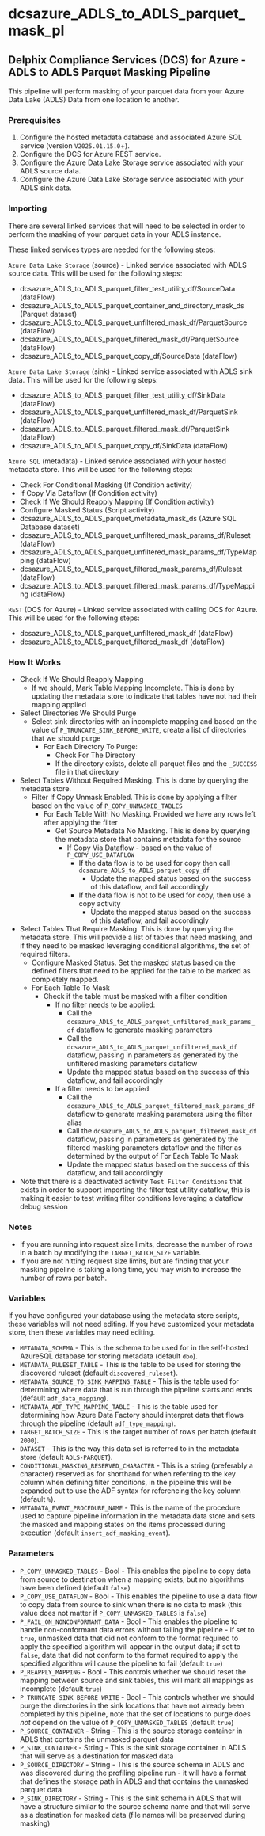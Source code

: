 # dcsazure_ADLS_to_ADLS_parquet_mask_pl
## Delphix Compliance Services (DCS) for Azure - ADLS to ADLS Parquet Masking Pipeline

This pipeline will perform masking of your parquet data from your Azure Data Lake (ADLS) Data from one location to
another.

### Prerequisites

1. Configure the hosted metadata database and associated Azure SQL service (version `V2025.01.15.0`+).
1. Configure the DCS for Azure REST service.
1. Configure the Azure Data Lake Storage service associated with your ADLS source data.
1. Configure the Azure Data Lake Storage service associated with your ADLS sink data.


### Importing
There are several linked services that will need to be selected in order to perform the masking of your parquet data
in your ADLS instance.

These linked services types are needed for the following steps:

`Azure Data Lake Storage` (source) - Linked service associated with ADLS source data. This will be used for the
following steps:
* dcsazure_ADLS_to_ADLS_parquet_filter_test_utility_df/SourceData (dataFlow)
* dcsazure_ADLS_to_ADLS_parquet_container_and_directory_mask_ds (Parquet dataset)
* dcsazure_ADLS_to_ADLS_parquet_unfiltered_mask_df/ParquetSource (dataFlow)
* dcsazure_ADLS_to_ADLS_parquet_filtered_mask_df/ParquetSource (dataFlow)
* dcsazure_ADLS_to_ADLS_parquet_copy_df/SourceData (dataFlow)

`Azure Data Lake Storage` (sink) - Linked service associated with ADLS sink data. This will be used for the
following steps:
* dcsazure_ADLS_to_ADLS_parquet_filter_test_utility_df/SinkData (dataFlow)
* dcsazure_ADLS_to_ADLS_parquet_unfiltered_mask_df/ParquetSink (dataFlow)
* dcsazure_ADLS_to_ADLS_parquet_filtered_mask_df/ParquetSink (dataFlow)
* dcsazure_ADLS_to_ADLS_parquet_copy_df/SinkData (dataFlow)

`Azure SQL` (metadata) - Linked service associated with your hosted metadata store. This will be used for the following
steps:
* Check For Conditional Masking (If Condition activity)
* If Copy Via Dataflow (If Condition activity)
* Check If We Should Reapply Mapping (If Condition activity)
* Configure Masked Status (Script activity)
* dcsazure_ADLS_to_ADLS_parquet_metadata_mask_ds (Azure SQL Database dataset)
* dcsazure_ADLS_to_ADLS_parquet_unfiltered_mask_params_df/Ruleset (dataFlow)
* dcsazure_ADLS_to_ADLS_parquet_unfiltered_mask_params_df/TypeMapping (dataFlow)
* dcsazure_ADLS_to_ADLS_parquet_filtered_mask_params_df/Ruleset (dataFlow)
* dcsazure_ADLS_to_ADLS_parquet_filtered_mask_params_df/TypeMapping (dataFlow)

`REST` (DCS for Azure) - Linked service associated with calling DCS for Azure. This will be used for the following
steps:
* dcsazure_ADLS_to_ADLS_parquet_unfiltered_mask_df (dataFlow)
* dcsazure_ADLS_to_ADLS_parquet_filtered_mask_df (dataFlow)

### How It Works
* Check If We Should Reapply Mapping
  * If we should, Mark Table Mapping Incomplete. This is done by updating the metadata store to indicate that tables
    have not had their mapping applied
* Select Directories We Should Purge
  * Select sink directories with an incomplete mapping and based on the value of `P_TRUNCATE_SINK_BEFORE_WRITE`, create
    a list of directories that we should purge 
    * For Each Directory To Purge:
      * Check For The Directory
      * If the directory exists, delete all parquet files and the `_SUCCESS` file in that directory
* Select Tables Without Required Masking. This is done by querying the metadata store.
  * Filter If Copy Unmask Enabled. This is done by applying a filter based on the value of `P_COPY_UNMASKED_TABLES`
    * For Each Table With No Masking. Provided we have any rows left after applying the filter
      * Get Source Metadata No Masking. This is done by querying the metadata store that contains metadata for the
        source
        * If Copy Via Dataflow - based on the value of `P_COPY_USE_DATAFLOW`
          * If the data flow is to be used for copy then call `dcsazure_ADLS_to_ADLS_parquet_copy_df`
            * Update the mapped status based on the success of this dataflow, and fail accordingly
          * If the data flow is not to be used for copy, then use a copy activity
            * Update the mapped status based on the success of this dataflow, and fail accordingly
* Select Tables That Require Masking. This is done by querying the metadata store. This will provide a list of tables
  that need masking, and if they need to be masked leveraging conditional algorithms, the set of required filters.
  * Configure Masked Status. Set the masked status based on the defined filters that need to be applied for the table to
    be marked as completely mapped.
  * For Each Table To Mask
    * Check if the table must be masked with a filter condition
      * If no filter needs to be applied:
        * Call the `dcsazure_ADLS_to_ADLS_parquet_unfiltered_mask_params_df` dataflow to generate masking parameters
        * Call the `dcsazure_ADLS_to_ADLS_parquet_unfiltered_mask_df` dataflow, passing in parameters as generated by
          the unfiltered masking parameters dataflow
        * Update the mapped status based on the success of this dataflow, and fail accordingly
      * If a filter needs to be applied:
        * Call the `dcsazure_ADLS_to_ADLS_parquet_filtered_mask_params_df` dataflow to generate masking parameters using
          the filter alias
        * Call the `dcsazure_ADLS_to_ADLS_parquet_filtered_mask_df` dataflow, passing in parameters as generated by the
          filtered masking parameters dataflow and the filter as determined by the output of For Each Table To Mask
        * Update the mapped status based on the success of this dataflow, and fail accordingly
* Note that there is a deactivated activity `Test Filter Conditions` that exists in order to support importing the
  filter test utility dataflow, this is making it easier to test writing filter conditions leveraging a dataflow debug
  session

### Notes
* If you are running into request size limits, decrease the number of rows in a batch by modifying the
  `TARGET_BATCH_SIZE` variable.
* If you are not hitting request size limits, but are finding that your masking pipeline is taking a long time, you may
  wish to increase the number of rows per batch.

### Variables

If you have configured your database using the metadata store scripts, these variables will not need editing. If you
have customized your metadata store, then these variables may need editing.

* `METADATA_SCHEMA` - This is the schema to be used for in the self-hosted AzureSQL database for storing metadata
  (default `dbo`).
* `METADATA_RULESET_TABLE` - This is the table to be used for storing the discovered ruleset (default
  `discovered_ruleset`).
* `METADATA_SOURCE_TO_SINK_MAPPING_TABLE` - This is the table used for determining where data that is run through the
  pipeline starts and ends (default `adf_data_mapping`).
* `METADATA_ADF_TYPE_MAPPING_TABLE` - This is the table used for determining how Azure Data Factory should interpret
  data that flows through the pipeline (default `adf_type_mapping`).
* `TARGET_BATCH_SIZE` - This is the target number of rows per batch (default `2000`).
* `DATASET` - This is the way this data set is referred to in the metadata store (default `ADLS-PARQUET`).
* `CONDITIONAL_MASKING_RESERVED_CHARACTER` - This is a string (preferably a character) reserved as for shorthand for
  when referring to the key column when defining filter conditions, in the pipeline this will be expanded out to use the
  ADF syntax for referencing the key column (default `%`).
* `METADATA_EVENT_PROCEDURE_NAME` - This is the name of the procedure used to capture pipeline information in the
  metadata data store and sets the masked and mapping states on the items processed during execution
  (default `insert_adf_masking_event`).

### Parameters

* `P_COPY_UNMASKED_TABLES` - Bool - This enables the pipeline to copy data from source to destination when a mapping
  exists, but no algorithms have been defined (default `false`)
* `P_COPY_USE_DATAFLOW` - Bool - This enables the pipeline to use a data flow to copy data from source to sink when
  there is no data to mask (this value does not matter if `P_COPY_UNMASKED_TABLES` is `false`)
* `P_FAIL_ON_NONCONFORMANT_DATA` - Bool - This enables the pipeline to handle non-conformant data errors without failing
  the pipeline - if set to `true`, unmasked data that did not conform to the format required to apply the specified
  algorithm will appear in the output data; if set to `false`, data that did not conform to the format required to apply
  the specified algorithm will cause the pipeline to fail (default `true`)
* `P_REAPPLY_MAPPING` - Bool - This controls whether we should reset the mapping between source and sink tables, this
  will mark all mappings as incomplete (default `true`)
* `P_TRUNCATE_SINK_BEFORE_WRITE` - Bool - This controls whether we should purge the directories in the sink locations
  that have not already been completed by this pipeline, note that the set of locations to purge does _not_ depend on
  the value of `P_COPY_UNMASKED_TABLES` (default `true`)
* `P_SOURCE_CONTAINER` - String - This is the source storage container in ADLS that contains the unmasked parquet data
* `P_SINK_CONTAINER` - String - This is the sink storage container in ADLS that will serve as a destination for masked
  data
* `P_SOURCE_DIRECTORY` - String - This is the source schema in ADLS and was discovered during the profiling pipeline
  run - it will have a format that defines the storage path in ADLS and that contains the unmasked parquet data
* `P_SINK_DIRECTORY` - String - This is the sink schema in ADLS that will have a structure similar to the source schema
  name and that will serve as a destination for masked data (file names will be preserved during masking)